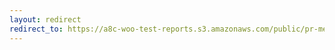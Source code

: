 ```yaml
---
layout: redirect
redirect_to: https://a8c-woo-test-reports.s3.amazonaws.com/public/pr-merge/37718/e2e/index.html
---
```

